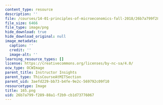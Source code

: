 ```yaml
---
content_type: resource
description: ''
file: /courses/14-01-principles-of-microeconomics-fall-2018/26b7a799f28988a1f2b9cb1d73776067_165.png
file_size: 6466
file_type: image/png
hide_download: true
hide_download_original: null
image_metadata:
  caption: ''
  credit: ''
  image-alt: ''
learning_resource_types: []
license: https://creativecommons.org/licenses/by-nc-sa/4.0/
ocw_type: OCWImage
parent_title: Instructor Insights
parent_type: ThisCourseAtMITSection
parent_uid: 3aefd229-bb73-b4fe-9e2c-569792c09f10
resourcetype: Image
title: 165.png
uid: 26b7a799-f289-88a1-f2b9-cb1d73776067
---
```

